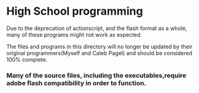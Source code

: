 # High School programming

Due to the deprecation of actionscript, and the flash format as a whole, many of these programs might not work as expected.

The files and programs in this directory will no longer be updated by their original programmers(Myself and Caleb Pagel) and should be considered 100% complete. 

### Many of the source files, including the executables,require adobe flash compatibility in order to function.




